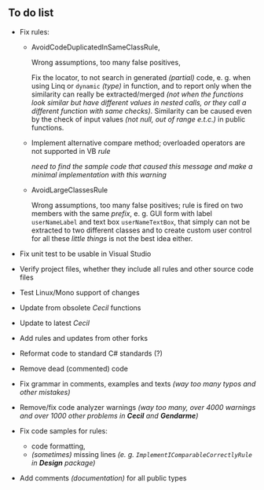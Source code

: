 To do list
----------

* Fix rules:

  - AvoidCodeDuplicatedInSameClassRule, 

    Wrong assumptions, too many false positives,

    Fix the locator, to not search in generated _(partial)_ code, e. g. when using Linq or `dynamic` _(type)_ in function, and to report only when the similarity can really be extracted/merged _(not when the functions look similar but have different values in nested calls, or they call a different function with same checks)_. Similarity can be caused even by the check of input values _(not null, out of range e.t.c.)_ in public functions.

  - Implement alternative compare method; overloaded operators are not supported in VB *rule*

    _need to find the sample code that caused this message and make a minimal implementation with this warning_

  - AvoidLargeClassesRule

    Wrong assumptions, too many false positives; rule is fired on two members with the same *prefix*, e. g. GUI form with label `userNameLabel` and text box `userNameTextBox`, that simply can not be extracted to two different classes and to create custom user control for all these *little things* is not the best idea either.

* Fix unit test to be usable in Visual Studio

* Verify project files, whether they include all rules and other source code files

* Test Linux/Mono support of changes

* Update from obsolete *Cecil* functions

* Update to latest *Cecil*

* Add rules and updates from other forks

* Reformat code to standard C# standards (?)

* Remove dead (commented) code

* Fix grammar in comments, examples and texts *(way too many typos and other mistakes)*

* Remove/fix code analyzer warnings _(way too many, over 4000 warnings and over 1000 other problems in **Cecil** and **Gendarme**)_

* Fix code samples for rules:

  * code formatting,
  * *(sometimes)* missing lines *(e. g. `ImplementIComparableCorrectlyRule` in **Design** package)*

* Add comments *(documentation)* for all public types

